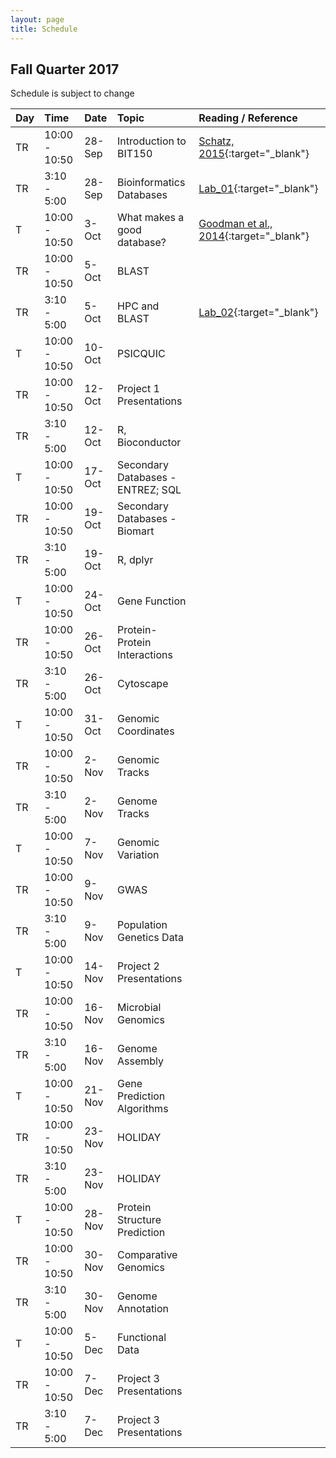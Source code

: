 ```yaml
---
layout: page
title: Schedule
---
```


## Fall Quarter 2017

Schedule is subject to change

| Day | Time        |  Date   |  Topic     | Reading / Reference
|:----|:-------------|:--------|:-----------|:----------
| TR  | 10:00 - 10:50  | 28-Sep  | Introduction to BIT150  | [Schatz, 2015](http://genome.cshlp.org/content/25/10/1417.short){:target="_blank"}
| TR  |  3:10 - 5:00    | 28-Sep  | Bioinformatics Databases | [Lab_01](/BIT150_website/2017/09/28/lab-01/){:target="_blank"}
| T   | 10:00 - 10:50   | 3-Oct   | What makes a good database? | [Goodman et al., 2014](http://journals.plos.org/ploscompbiol/article?id=10.1371/journal.pcbi.1003542){:target="_blank"}
| TR  |  10:00 - 10:50  | 5-Oct   | BLAST |
| TR  |  3:10 - 5:00    | 5-Oct   | HPC and BLAST | [Lab_02](/BIT150_website/2017/10/05/lab-02/){:target="_blank"}
| T   | 10:00 - 10:50   | 10-Oct   | PSICQUIC |
| TR  |  10:00 - 10:50  | 12-Oct   | Project 1 Presentations |
| TR  |  3:10 - 5:00    | 12-Oct   | R, Bioconductor | <!-- [Lab_03](){:target="_blank"} -->
| T   | 10:00 - 10:50   | 17-Oct   | Secondary Databases - ENTREZ; SQL |
| TR  |  10:00 - 10:50  | 19-Oct   | Secondary Databases - Biomart |
| TR  |  3:10 - 5:00    | 19-Oct   | R, dplyr | <!-- [Lab_04](){:target="_blank"} -->
| T   | 10:00 - 10:50   | 24-Oct   | Gene Function |
| TR  |  10:00 - 10:50  | 26-Oct   | Protein-Protein Interactions |
| TR  |  3:10 - 5:00    | 26-Oct   | Cytoscape | <!-- [Lab_05](){:target="_blank"} -->
| T   | 10:00 - 10:50   | 31-Oct   | Genomic Coordinates |
| TR  |  10:00 - 10:50  | 2-Nov   | Genomic Tracks |
| TR  |  3:10 - 5:00    | 2-Nov   | Genome Tracks | <!-- [Lab_06](){:target="_blank"} -->
| T   | 10:00 - 10:50   | 7-Nov   | Genomic Variation |
| TR  |  10:00 - 10:50  | 9-Nov   | GWAS |
| TR  |  3:10 - 5:00    | 9-Nov   | Population Genetics Data | <!-- [Lab_07](){:target="_blank"} -->
| T   | 10:00 - 10:50   | 14-Nov   | Project 2 Presentations |
| TR  |  10:00 - 10:50  | 16-Nov   | Microbial Genomics |
| TR  |  3:10 - 5:00    | 16-Nov   | Genome Assembly | <!-- [Lab_08](){:target="_blank"} -->
| T   | 10:00 - 10:50   | 21-Nov   | Gene Prediction Algorithms |
| TR  |  10:00 - 10:50  | 23-Nov   | HOLIDAY |
| TR  |  3:10 - 5:00    | 23-Nov   | HOLIDAY |
| T   | 10:00 - 10:50   | 28-Nov   | Protein Structure Prediction |
| TR  |  10:00 - 10:50  | 30-Nov   | Comparative Genomics |
| TR  |  3:10 - 5:00    | 30-Nov   | Genome Annotation | <!-- [Lab_09](){:target="_blank"} -->
| T   | 10:00 - 10:50   | 5-Dec   | Functional Data |
| TR  |  10:00 - 10:50  | 7-Dec   | Project 3 Presentations |
| TR  |  3:10 - 5:00    | 7-Dec   | Project 3 Presentations |
